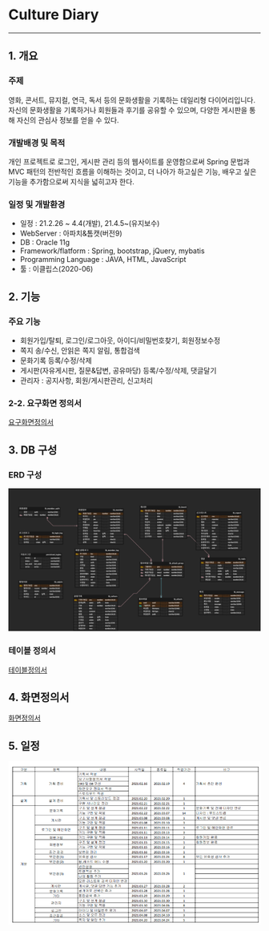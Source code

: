 # Culture Diary 
***

## 1. 개요 
### 주제  
영화, 콘서트, 뮤지컬, 연극, 독서 등의 문화생활을 기록하는 데일리형 다이어리입니다. 
자신의 문화생활을 기록하거나 회원들과 후기를 공유할 수 있으며, 다양한 게시판을 통해 자신의 관심사 정보를 얻을 수 있다.          

### 개발배경 및 목적 
개인 프로젝트로 로그인, 게시판 관리 등의 웹사이트를 운영함으로써 Spring 문법과 MVC 패턴의 전반적인 흐름을 이해하는 것이고, 더 나아가 하고싶은 기능, 배우고 싶은 기능을 추가함으로써 지식을 넓히고자 한다. 

### 일정 및 개발환경
* 일정 : 21.2.26 ~ 4.4(개발), 21.4.5~(유지보수) 
* WebServer : 아파치&톰캣(버전9) 
* DB : Oracle 11g 
* Framework/flatform : Spring, bootstrap, jQuery, mybatis
* Programming Language : JAVA, HTML, JavaScript
* 툴 : 이클립스(2020-06) 

## 2. 기능
### 주요 기능
* 회원가입/탈퇴, 로그인/로그아웃, 아이디/비밀번호찾기, 회원정보수정 
* 쪽지 송/수신, 안읽은 쪽지 알림, 통합검색 
* 문화기록 등록/수정/삭제 
* 게시판(자유게시판, 질문&답변, 공유마당) 등록/수정/삭제, 댓글달기
* 관리자 : 공지사항, 회원/게시판관리, 신고처리   

### 2-2. 요구화면 정의서 
[요구화면정의서](./etc/요구화면정의서.pdf)

## 3. DB 구성 
### ERD 구성 
![culture](./etc/culture.png)

### 테이블 정의서
[테이블정의서](./etc/테이블정의서.pdf)

## 4. 화면정의서 
[화면정의서](./etc/화면정의서.pdf)

## 5. 일정
![일정](./etc/일정.png)